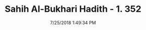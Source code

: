 ---
title        : "Sahih Al-Bukhari Hadith - 1. 352"
date         : 7/25/2018 1:49:34 PM
draft        : false
type         : "hadith"
layout       : "hadith"
BookCode     : "SHB"
VolumeNumber : "1"
HadithNumber : "352"
categories  :  ["Prayer-Offering prayers with a single garment"]
tags  :  ["Umar bin Abi Salama"]
---